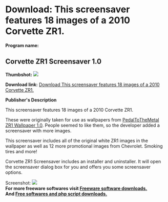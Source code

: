 # Download: This screensaver features 18 images of a 2010 Corvette ZR1. 

**Program name:**

## Corvette ZR1 Screensaver 1.0

  
**Thumbshot:** ![](http://www.freewarefiles.com/screenshot/pdl2mtlzr1wppr_md.jpg)   
  
**Download link:** [Download This screensaver features 18 images of a 2010 Corvette ZR1. ](http://freesoftwares.boysofts.com/Corvette-ZR1-Screensaver_program_58748.html)  
  


**Publisher's Description**  
  


This screensaver features 18 images of a 2010 Corvette ZR1. 

These were originally taken for use as wallpapers from [PedalToTheMetal ZR1 Wallpaper 1.0](http://www.freewarefiles.com/PedalToTheMetal-ZR1-Wallpaper_program_58595.html). People seemed to like them, so the developer added a screensaver with more images.

This screensaver includes all of the original white ZR1 images in the wallpaper as well as 12 more promotional images from Chevrolet. Smoking tires and more!

Corvette ZR1 Screensaver includes an installer and uninstaller. It will open the screensaver dialog box for you and offers you some screensaver options.

  
  
Screenshot: ![](http://www.freewarefiles.com/screenshot/pdl2mtlzr1wppr.jpg)   
**For more freeware softwares visit [Freeware software downloads.](http://freesoftwares.boysofts.com/)**   
**And [Free softwares and php script downloads.](http://www.boysofts.com/)**
